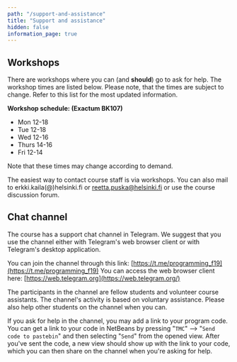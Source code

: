 ```yaml
---
path: "/support-and-assistance"
title: "Support and assistance"
hidden: false
information_page: true
---
```



## Workshops

There are workshops where you can (and **should**) go to ask for
help. The workshop times are listed below. Please note, that the times
are subject to change. Refer to this list for the most updated
information.

**Workshop schedule: (Exactum BK107)**

* Mon 12-18
* Tue 12-18
* Wed 12-16
* Thurs 14-16
* Fri 12-14

Note that these times may change according to demand.

The easiest way to contact course staff is via workshops. You can also
mail to erkki.kaila(@)helsinki.fi or reetta.puska@helsinki.fi or use
the course discussion forum.

## Chat channel

The course has a support chat channel in Telegram. We suggest that you use the channel either with Telegram's web browser client or with Telegram's desktop application.

You can join the channel through this link: [https://t.me/programming_f19](https://t.me/programming_f19)
You can access the web browser client here: [https://web.telegram.org](https://web.telegram.org/)

The participants in the channel are fellow students and volunteer course assistants. The channel's activity is based on voluntary assistance. Please also help other students on the channel when you can.

If you ask for help in the channel, you may add a link to your program code. You can get a link to your code in NetBeans by pressing "`TMC`" --> "`Send code to pastebin`" and then selecting "`Send`" from the opened view. After you've sent the code, a new view should show up with the link to your code, which you can then share on the channel when you're asking for help.
